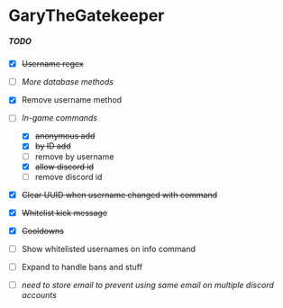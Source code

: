 # GaryTheGatekeeper

##### TODO
- [X] ~~Username regex~~
- [ ] *More database methods*
- [X] Remove username method
- [ ] *In-game commands*
  - [X] ~~anonymous add~~
  - [X] ~~by ID add~~
  - [ ] remove by username
  - [X] ~~allow discord id~~
  - [ ] remove discord id
- [X] ~~Clear UUID when username changed with command~~
- [X] ~~Whitelist kick message~~
- [X] ~~Cooldowns~~
- [ ] Show whitelisted usernames on info command

- [ ] Expand to handle bans and stuff

- [ ] *need to store email to prevent using same email on multiple discord accounts*